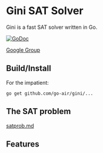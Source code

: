 # Gini SAT Solver

Gini is a fast SAT solver written in Go.

[![GoDoc](https://godoc.org/github.com/go-air/gini?status.svg)](https://godoc.org/github.com/go-air/gini)

[Google Group](https://groups.google.com/d/forum/ginisat) 


## Build/Install

For the impatient:

    go get github.com/go-air/gini/...

## The SAT problem

[satprob.md](satprob.md)


## Features


